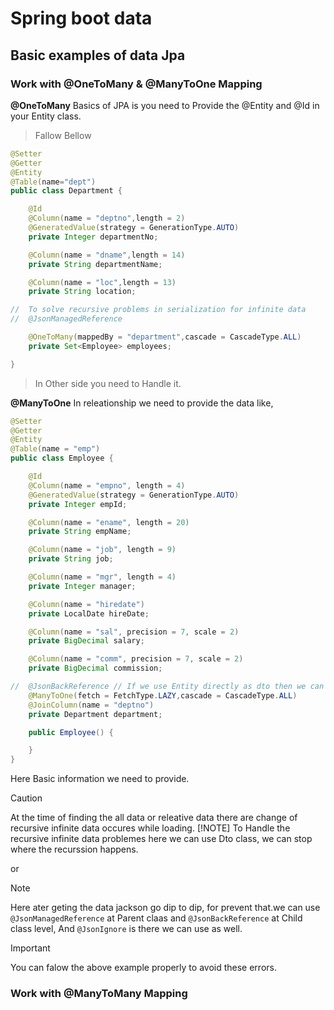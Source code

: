 # Spring boot data

## Basic examples of data Jpa

### Work with @OneToMany & @ManyToOne Mapping

**@OneToMany**
Basics of JPA is you need to Provide the @Entity and @Id in your Entity class.

> Fallow Bellow

```java
@Setter
@Getter
@Entity
@Table(name="dept")
public class Department {

	@Id
	@Column(name = "deptno",length = 2)
	@GeneratedValue(strategy = GenerationType.AUTO)
	private Integer departmentNo;

	@Column(name = "dname",length = 14)
	private String departmentName;

	@Column(name = "loc",length = 13)
	private String location;

//  To solve recursive problems in serialization for infinite data
//	@JsonManagedReference

	@OneToMany(mappedBy = "department",cascade = CascadeType.ALL)
	private Set<Employee> employees;

}
```

[^1]: Here in Column we provided name and the length
[^2]: In @OneToMany jpa default <fetch = FetchType.LAZY> is LAZY so we will not touch it.
[^3]: Where we are going to mapping/releating the data we are providing <mappedBy = "department"> with the appropriate defined name.
[^4]: What are the operations`(CRUD)` we can do over the releative table those information we need to provide at <cascade = CascadeType.ALL>.

> In Other side you need to Handle it.

**@ManyToOne**
In releationship we need to provide the data like,

```java
@Setter
@Getter
@Entity
@Table(name = "emp")
public class Employee {

	@Id
	@Column(name = "empno", length = 4)
	@GeneratedValue(strategy = GenerationType.AUTO)
	private Integer empId;

	@Column(name = "ename", length = 20)
	private String empName;

	@Column(name = "job", length = 9)
	private String job;

	@Column(name = "mgr", length = 4)
	private Integer manager;

	@Column(name = "hiredate")
	private LocalDate hireDate;

	@Column(name = "sal", precision = 7, scale = 2)
	private BigDecimal salary;

	@Column(name = "comm", precision = 7, scale = 2)
	private BigDecimal commission;

//	@JsonBackReference // If we use Entity directly as dto then we can use
	@ManyToOne(fetch = FetchType.LAZY,cascade = CascadeType.ALL)
	@JoinColumn(name = "deptno")
	private Department department;

	public Employee() {

	}
}
```

Here Basic information we need to provide.
[^1]: Provide the join Column Name <JoinColumn>.
[^2]: With that we can provide the what are the operations we can do in
bidirectional relationship between them.

> [!CAUTION]
> At the time of finding the all data or releative data there are change of recursive infinite data occures while loading.
> [!NOTE]
> To Handle the recursive infinite data problemes here we can use Dto class, we can stop where the recurssion happens.

or

> [!NOTE]
> Here ater geting the data jackson go dip to dip, for prevent that.we can use `@JsonManagedReference` at Parent claas and `@JsonBackReference` at Child class level, And `@JsonIgnore` is there we can use as well.

> [!IMPORTANT]
> You can falow the above example properly to avoid these errors.

### Work with @ManyToMany Mapping
